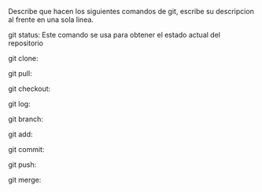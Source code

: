 Describe que hacen los siguientes comandos de git, escribe su descripcion al frente en una sola linea.

git status: Este comando se usa para obtener el estado actual del repositorio

git clone: 

git pull: 

git checkout:

git log:

git branch:

git add:

git commit:

git push:

git merge:
